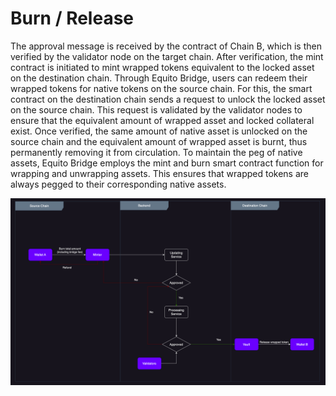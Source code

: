 # Burn / Release

The approval message is received by the contract of Chain B, which is then verified by the validator node on the target chain. After verification, the mint contract is initiated to mint wrapped tokens equivalent to the locked asset on the destination chain.
Through Equito Bridge, users can redeem their wrapped tokens for native tokens on the source chain. For this, the smart contract on the destination chain sends a request to unlock the locked asset on the source chain. This request is validated by the validator nodes to ensure that the equivalent amount of wrapped asset and locked collateral exist. Once verified, the same amount of native asset is unlocked on the source chain and the equivalent amount of wrapped asset is burnt, thus permanently removing it from circulation.
To maintain the peg of native assets, Equito Bridge employs the mint and burn smart contract function for wrapping and unwrapping assets. This ensures that wrapped tokens are always pegged to their corresponding native assets.

![Equito Bridge](./flowchart-release.png)

